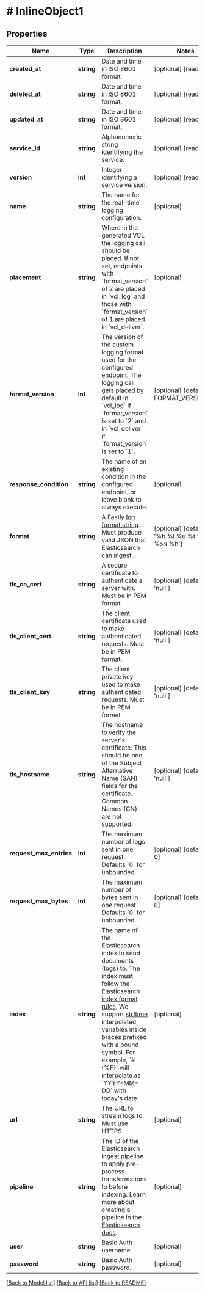 # # InlineObject1

## Properties

Name | Type | Description | Notes
------------ | ------------- | ------------- | -------------
**created_at** | **string** | Date and time in ISO 8601 format. | [optional] [readonly]
**deleted_at** | **string** | Date and time in ISO 8601 format. | [optional] [readonly]
**updated_at** | **string** | Date and time in ISO 8601 format. | [optional] [readonly]
**service_id** | **string** | Alphanumeric string identifying the service. | [optional] [readonly]
**version** | **int** | Integer identifying a service version. | [optional] [readonly]
**name** | **string** | The name for the real-time logging configuration. | [optional]
**placement** | **string** | Where in the generated VCL the logging call should be placed. If not set, endpoints with &#x60;format_version&#x60; of 2 are placed in &#x60;vcl_log&#x60; and those with &#x60;format_version&#x60; of 1 are placed in &#x60;vcl_deliver&#x60;. | [optional]
**format_version** | **int** | The version of the custom logging format used for the configured endpoint. The logging call gets placed by default in &#x60;vcl_log&#x60; if &#x60;format_version&#x60; is set to &#x60;2&#x60; and in &#x60;vcl_deliver&#x60; if &#x60;format_version&#x60; is set to &#x60;1&#x60;. | [optional] [default to FORMAT_VERSION_2]
**response_condition** | **string** | The name of an existing condition in the configured endpoint, or leave blank to always execute. | [optional]
**format** | **string** | A Fastly [log format string](https://docs.fastly.com/en/guides/custom-log-formats). Must produce valid JSON that Elasticsearch can ingest. | [optional] [default to '%h %l %u %t "%r" %&gt;s %b']
**tls_ca_cert** | **string** | A secure certificate to authenticate a server with. Must be in PEM format. | [optional] [default to 'null']
**tls_client_cert** | **string** | The client certificate used to make authenticated requests. Must be in PEM format. | [optional] [default to 'null']
**tls_client_key** | **string** | The client private key used to make authenticated requests. Must be in PEM format. | [optional] [default to 'null']
**tls_hostname** | **string** | The hostname to verify the server&#39;s certificate. This should be one of the Subject Alternative Name (SAN) fields for the certificate. Common Names (CN) are not supported. | [optional] [default to 'null']
**request_max_entries** | **int** | The maximum number of logs sent in one request. Defaults &#x60;0&#x60; for unbounded. | [optional] [default to 0]
**request_max_bytes** | **int** | The maximum number of bytes sent in one request. Defaults &#x60;0&#x60; for unbounded. | [optional] [default to 0]
**index** | **string** | The name of the Elasticsearch index to send documents (logs) to. The index must follow the Elasticsearch [index format rules](https://www.elastic.co/guide/en/elasticsearch/reference/current/indices-create-index.html). We support [strftime](https://www.man7.org/linux/man-pages/man3/strftime.3.html) interpolated variables inside braces prefixed with a pound symbol. For example, &#x60;#{%F}&#x60; will interpolate as &#x60;YYYY-MM-DD&#x60; with today&#39;s date. | [optional]
**url** | **string** | The URL to stream logs to. Must use HTTPS. | [optional]
**pipeline** | **string** | The ID of the Elasticsearch ingest pipeline to apply pre-process transformations to before indexing. Learn more about creating a pipeline in the [Elasticsearch docs](https://www.elastic.co/guide/en/elasticsearch/reference/current/ingest.html). | [optional]
**user** | **string** | Basic Auth username. | [optional]
**password** | **string** | Basic Auth password. | [optional]

[[Back to Model list]](../../README.md#models) [[Back to API list]](../../README.md#endpoints) [[Back to README]](../../README.md)
